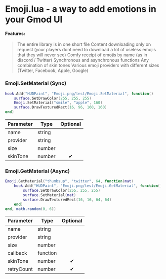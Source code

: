 # Emoji.lua - a way to add emotions in your Gmod UI

#### Features:
> The entire library is in one short file
> Content downloading only on request (your players dont need to download a lot of useless emojis that they will never see)
> Comfy receipt of emojis by name (as in discord / Twitter)
> Synchronous and asynchronous functions
> Any combination of skin tones
> Various emoji providers with different sizes (Twitter, Facebook, Apple, Google)

### Emoji.SetMaterial (Sync)

```lua
hook.Add("HUDPaint", "Emoji.png/test/Emoji.SetMaterial", function()
	surface.SetDrawColor(255, 255, 255)
	Emoji.SetMaterial("smile", "apple", 160)
	surface.DrawTexturedRect(16, 96, 160, 160)
end)
```
| Parameter | Type | Optional |
|-|-|:-:|
| name | string |  |
| provider | string |  |
| size | number |  |
| skinTone | number | ✔ |


### Emoji.GetMaterial (Async)

```lua
Emoji.GetMaterial("thumbsup", "twitter", 64, function(mat)
    hook.Add("HUDPaint", "Emoji.png/test/Emoji.GetMaterial", function()
        surface.SetDrawColor(255, 255, 255)
        surface.SetMaterial(mat)
        surface.DrawTexturedRect(16, 16, 64, 64)
    end)
end, math.random(0, 6))
```
| Parameter | Type | Optional |
|-|-|:-:|
| name | string |  |
| provider | string |  |
| size | number |  |
| callback | function |  |
| skinTone | number | ✔ |
| retryCount | number | ✔ |

